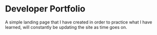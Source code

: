 # Developer Portfolio
A simple landing page that I have created in order to practice what I have learned, will constantly be updating the site as time goes on.
